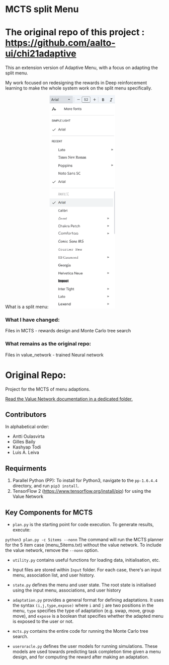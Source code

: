 # MCTS split Menu

# The original repo of this project : https://github.com/aalto-ui/chi21adaptive

This an extension version of Adaptive Menu, with a focus on adapting the split menu.

My work focused on redesigning the rewards in Deep reinforcement learning to make the whole system work on the split menu specifically.

What is a split menu:
![Splitmenu](splitmenu.png)



### What I have changed:
Files in MCTS - rewards design and Monte Carlo tree search

### What remains as the original repo:
Files in value_network - trained Neural network


# Original Repo:

Project for the MCTS of menu adaptions.

[Read the Value Network documentation in a dedicated folder.](./value_network/README.md)

## Contributors

In alphabetical order:

* Antti Oulasvirta
* Gilles Baily
* Kashyap Todi
* Luis A. Leiva

## Requirments

1. Parallel Python (PP): To install for Python3, navigate to the `pp-1.6.4.4` directory, and run `pip3 install`. 
2. TensorFlow 2 (https://www.tensorflow.org/install/pip) for using the Value Network

## Key Components for MCTS

* `plan.py` is the starting point for code execution. To generate results, execute:

```python3 plan.py -c 5items --nonn```
The command will run the MCTS planner for the 5 item case (menu_5items.txt) without the value network. To include the value network, remove the `--nonn` option.

* `utility.py` contains useful functions for loading data, initialisation, etc.

* Input files are stored within `Input` folder. For each case, there's an input menu, association list, and user history.

* `state.py` defines the menu and user state. The root state is initialised using the input menu, associations, and user history

* `adaptation.py` provides a general format for defining adaptations. It uses the syntax `(i,j,type,expose)` where `i` and `j` are two positions in the menu, `type` specifies the type of adaptation (e.g. swap, move, group move), and `expose` is a boolean that specifies whether the adapted menu is exposed to the user or not.

* `mcts.py` contains the entire code for running the Monte Carlo tree search.

* `useroracle.py` defines the user models for running simulations. These models are used towards predicting task completion time given a menu design, and for computing the reward after making an adaptation.

